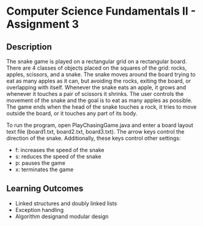 # Computer Science Fundamentals II - Assignment 3

## Description
The snake game is played on a rectangular grid on a rectangular board. There are 4 classes of objects placed on the squares of the grid: rocks, apples, scissors, and a snake. The snake moves around the board trying to eat as many apples as it can, but avoiding the rocks, exiting the board, or overlapping with itself. Whenever the snake eats an apple, it grows and whenever it touches a pair of scissors it shrinks. The user controls the movement of the snake and the goal is to eat as many apples as possible. The game ends when the head of the snake touches a rock, it tries to move outside the board, or it touches any part of its body.

To run the program, open PlayChasingGame.java and enter a board layout text file (board1.txt, board2.txt, board3.txt). The arrow keys control the direction of the snake. Additionally, these keys control other settings:
- f: increases the speed of the snake
- s: reduces the speed of the snake
- p: pauses the game
- x: terminates the game

## Learning Outcomes
- Linked structures and doubly linked lists
- Exception handling
- Algorithm designand modular design
